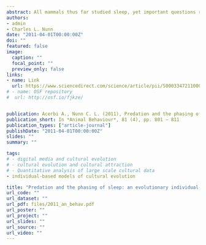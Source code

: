 ```yaml
---
abstract: All mammals thus far studied sleep, yet important questions remain concerning the ecological factors that influence sleep patterns. Here, we developed an evolutionary individual-based model to investigate the effect of predation pressure on prey sleep. We investigated three ecological conditions, including one that assumed a dynamic interaction between predator and prey behaviour. In condition 1, we found that monophasic predators (i.e. with one sleep bout per 24 h) select for monophasic prey that sleep perfectly out of phase with predators. In condition 2, predators were monophasic but the safety of prey varied as a function of their activity (sleeping versus awake). In this condition, the prey adjusted their sleeping behaviour to lower the risk of predation. Finally, in condition 3, we modelled a more dynamic interaction between predator and prey, with predator activity dependent on prey activity in the previous hour. In this scenario, the prey adjusted their behaviour relative to one another, resulting in either greater or lesser synchrony in prey as a function of predator searching behaviour. Collectively, our model demonstrates that predator behaviour can have a strong influence on prey sleep patterns, including whether prey are monophasic or polyphasic (i.e. with many sleep bouts per 24 h). The model further suggests that the timing of sleep relative to predator behaviour may depend strongly on how other potential prey partition the activity period.
authors:
- admin
- Charles L. Nunn
date: "2011-04-01T00:00:00Z"
doi: ""
featured: false
image:
  caption: ""
  focal_point: ""
  preview_only: false
links:
- name: Link
  url: https://www.sciencedirect.com/science/article/pii/S0003347211000182
# - name: OSF repository
#  url: http://osf.io/fjkze/


publication: Acerbi A., Nunn C. L. (2011), Predation and the phasing of sleep&#58; an evolutionary individual-based model, *Animal Behaviour*, 81 (4), pp. 801 – 811
publication_short: In *Animal Behaviour*, 81 (4), pp. 801 – 811
publication_types: ["article-journal"]
publishDate: "2011-04-01T00:00:00Z"
slides: ""
summary: ""

tags:
# - digital media and cultural evolution
# - cultural evolution and cultural attraction 
# - Quantitative analysis of large scale cultural data
- individual-based models of cultural evolution

title: "Predation and the phasing of sleep: an evolutionary individual-based model"
url_code: ""
url_dataset: ""
url_pdf: files/2011_an_behav.pdf
url_poster: ""
url_project: ""
url_slides: ""
url_source: ""
url_video: ""
---
```

<script id="altmetric-embed-js" type="text/javascript"
src='https://d1bxh8uas1mnw7.cloudfront.net/assets/embed.js'></script>

<div data-badge-details="right" data-badge-type="donut" data-doi="10.1016/j.anbehav.2011.01.015" data-hide-no-mentions="true" class="altmetric-embed"></div>